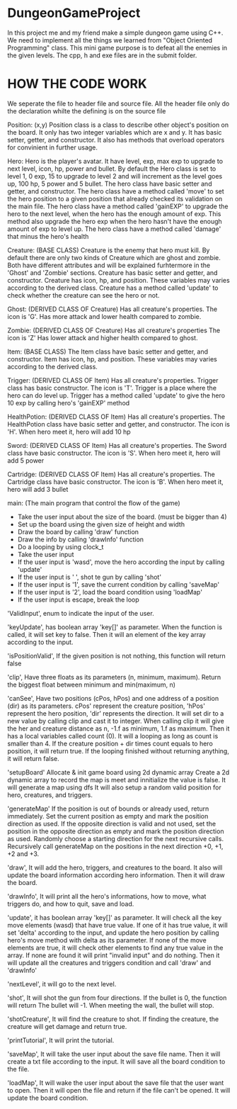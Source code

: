 # DungeonGameProject
In this project me and my friend make a simple dungeon game using C++. We need to implement all the things we learned from "Object Oriented Programming" class. This mini game purpose is to defeat all the enemies in the given levels.
The cpp, h and exe files are in the submit folder.

# HOW THE CODE WORK
We seperate the file to header file and source file. All the header file only do the declaration whilte the defining is on the source file

Position: (x,y)
Position class is a class to describe other object's position on the board.
It only has two integer variables which are x and y.
It has basic setter, getter, and constructor.
It also has methods that overload operators for convinient in further usage.

Hero:
Hero is the player's avatar. It have level, exp, max exp to upgrade to next level, icon, hp, power and bullet.
By default the Hero class is set to level 1, 0 exp, 15 to upgrade to level 2 and will increment as the level goes up, 100 hp, 5 power and 5 bullet.
The hero class have basic setter and getter, and constructor.
The hero class have a method called 'move' to set the hero position to a given position that already checked its validation on the main file.
The hero class have a method called 'gainEXP' to upgrade the hero to the next level, when the hero has the enough amount of exp. This method also upgrade the hero exp when the hero hasn't have the enough amount of exp to level up.
The hero class have a method called 'damage' that minus the hero's health

Creature: (BASE CLASS)
Creature is the enemy that hero must kill.
By default there are only two kinds of Creature which are ghost and zombie. Both have different attributes and will be explained furhtermore in the 'Ghost' and 'Zombie' sections.
Creature has basic setter and getter, and constructor.
Creature has icon, hp, and position. These variables may varies according to the derived class.
Creature has a method called 'update' to check whether the creature can see the hero or not.

Ghost: (DERIVED CLASS OF Creature)
Has all creature's properties.
The icon is 'G'.
Has more attack and lower health compared to zombie.

Zombie: (DERIVED CLASS OF Creature)
Has all creature's properties
The icon is 'Z'
Has lower attack and higher health compared to ghost.

Item: (BASE CLASS)
The Item class have basic setter and getter, and constructor.
Item has icon, hp, and position. These variables may varies according to the derived class.

Trigger: (DERIVED CLASS OF Item)
Has all creature's properties.
Trigger class has basic constructor.
The icon is 'T'.
Trigger is a place where the hero can do level up.
Trigger has a method called 'update' to give the hero 10 exp by calling hero's 'gainEXP' method

HealthPotion: (DERIVED CLASS OF Item)
Has all creature's properties.
The HealthPotion class have basic setter and getter, and constructor.
The icon is 'H'.
When hero meet it, hero will add 10 hp

Sword: (DERIVED CLASS OF Item)
Has all creature's properties.
The Sword class have basic constructor.
The icon is 'S'.
When hero meet it, hero will add 5 power

Cartridge: (DERIVED CLASS OF Item)
Has all creature's properties.
The Cartridge class have basic constructor.
The icon is 'B'.
When hero meet it, hero will add 3 bullet

main: (The main program that control the flow of the game)
- Take the user input about the size of the board. (must be bigger than 4)
- Set up the board using the given size of height and width
- Draw the board by calling 'draw' function
- Draw the info by calling 'drawInfo' function
- Do a looping by using clock_t
- Take the user input
- If the user input is 'wasd', move the hero according the input by calling 'update'
- If the user input is ' ', shot te gun by calling 'shot'
- If the user input is '1', save the current condition by calling 'saveMap'
- If the user input is '2', load the board condition using 'loadMap'
- If the user input is escape, break the loop

'ValidInput', enum to indicate the input of the user.

'keyUpdate', has boolean array 'key[]' as parameter. 
When the function is called, it will set key to false. 
Then it will an element of the key array according to the input.

'isPositionValid', If the given position is not nothing, this function will return false

'clip', Have three floats as its parameters (n, minimum, maximum).
Return the biggest float between minimum and min(maximum, n)

'canSee', Have two positions (cPos, hPos) and one address of a position (dir) as its parameters.
cPos' represent the creature position, 'hPos' represent the hero position, 'dir' represents the direction.
It will set dir to a new value by calling clip and cast it to integer. When calling clip it will give the her and creature distance as n, -1.f as minimum, 1.f as maximum.
Then it has a local variables called count (0).
It will a looping as long as count is smaller than 4. 
If the creature position + dir times count equals to hero position, it will return true.
If the looping finished without returning anything, it will return false.

'setupBoard'
Allocate & init game board using 2d dynamic array
Create a 2d dynamic array to record the map is meet and innitialize the value is false.
It will generate a map using dfs
It will also setup a random valid position for hero, creatures, and triggers.

'generateMap'
If the position is out of bounds or already used, return immediately.
Set the current position as empty and mark the position direction as used.
If the opposite direction is valid and not used, set the position in the opposite direction as empty and mark the position direction as used.
Randomly choose a starting direction for the next recursive calls.
Recursively call generateMap on the positions in the next direction +0, +1, +2 and +3.

'draw', It will add the hero, triggers, and creatures to the board.
It also will update the board information according hero information.
Then it will draw the board.

'drawInfo', It will print all the hero's informations, how to move, what triggers do, and how to quit, save and load.

'update', it has boolean array 'key[]' as parameter.
It will check all the key move elements (wasd) that have true value.
If one of it has true value, it will set 'delta' according to the input, and update the hero position by calling hero's move method with delta as its parameter.
If none of the move elements are true, it will check other elements to find any true value in the array.
If none are found it will print "invalid input" and do nothing.
Then it will update all the creatures and triggers condition and call 'draw' and 'drawInfo'

'nextLevel', it will go to the next level.

'shot', It will shot the gun from four directions.
If the bullet is 0, the function will return
The bullet will -1.
When meeting the wall, the bullet will stop.

'shotCreature', It will find the creature to shot.
If finding the creature, the creature will get damage and return true.

'printTutorial', It will print the tutorial.

'saveMap', It will take the user input about the save file name.
Then it will create a txt file according to the input.
It will save all the board condition to the file.

'loadMap', It will wake the user input about the save file that the user want to open.
Then it will open the file and return if the file can't be opened.
It will update the board condition.

